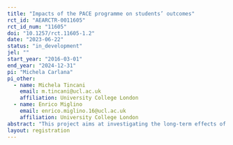 ```yaml
---
title: "Impacts of the PACE programme on students’ outcomes"
rct_id: "AEARCTR-0011605"
rct_id_num: "11605"
doi: "10.1257/rct.11605-1.2"
date: "2023-06-22"
status: "in_development"
jel: ""
start_year: "2016-03-01"
end_year: "2024-12-31"
pi: "Michela Carlana"
pi_other:
  - name: Michela Tincani
    email: m.tincani@ucl.ac.uk
    affiliation: University College London
  - name: Enrico Miglino
    email: enrico.miglino.16@ucl.ac.uk
    affiliation: University College London
abstract: "This project aims at investigating the long-term effects of the government project PACE (Programa de Acompañamiento y Acceso Efectivo a La Educación Superior). PACE is a preferential admission program that was first  implemented in Chile in 2014, and is targeted at children in disadvantaged schools. This research project investigates the long-term effect of PACE on graduation from higher education and labor market outcomes. At the time of registration, the research team does not have access to the long-term outcome data."
layout: registration
---
```


